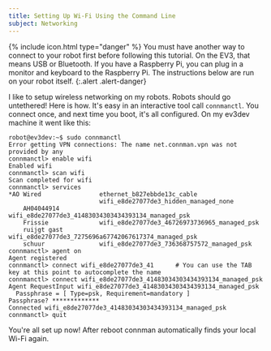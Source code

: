 ```yaml
---
title: Setting Up Wi-Fi Using the Command Line
subject: Networking
---
```


{% include icon.html type="danger" %}
You must have another way to connect to your robot first before following this
tutorial. On the EV3, that means USB or Bluetooth. If you have a Raspberry Pi,
you can plug in a monitor and keyboard to the Raspberry Pi. The instructions
below are run on your robot itself.
{:.alert .alert-danger}

I like to setup wireless networking on my robots. Robots should go untethered!
Here is how. It's easy in an interactive tool call `connmanctl`. You connect
once, and next time you boot, it's all configured. On my ev3dev machine it went
like this:

    robot@ev3dev:~$ sudo connmanctl
    Error getting VPN connections: The name net.connman.vpn was not provided by any
    connmanctl> enable wifi
    Enabled wifi
    connmanctl> scan wifi
    Scan completed for wifi
    connmanctl> services
    *AO Wired                ethernet_b827ebbde13c_cable
                             wifi_e8de27077de3_hidden_managed_none
        AH04044914           wifi_e8de27077de3_41483034303434393134_managed_psk
        Frissie              wifi_e8de27077de3_46726973736965_managed_psk
        ruijgt gast          wifi_e8de27077de3_7275696a67742067617374_managed_psk
        schuur               wifi_e8de27077de3_736368757572_managed_psk
    connmanctl> agent on
    Agent registered
    connmanctl> connect wifi_e8de27077de3_41      # You can use the TAB key at this point to autocomplete the name
    connmanctl> connect wifi_e8de27077de3_41483034303434393134_managed_psk
    Agent RequestInput wifi_e8de27077de3_41483034303434393134_managed_psk
      Passphrase = [ Type=psk, Requirement=mandatory ]
    Passphrase? *************
    Connected wifi_e8de27077de3_41483034303434393134_managed_psk
    connmanctl> quit

You're all set up now! After reboot connman automatically finds your local
Wi-Fi again.
